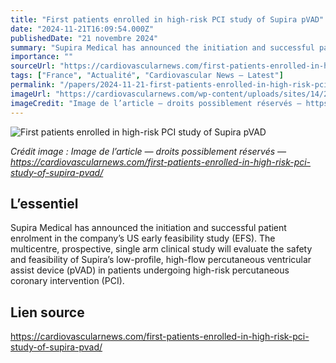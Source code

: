 ```yaml
---
title: "First patients enrolled in high-risk PCI study of Supira pVAD"
date: "2024-11-21T16:09:54.000Z"
publishedDate: "21 novembre 2024"
summary: "Supira Medical has announced the initiation and successful patient enrolment in the company&#8217;s US early feasibility study (EFS). The multicentre, prospective, single arm clinical study will evaluate the safety and feasibility of Supira&#8217;s low-profile, high-flow percutaneous ventricular assist device (pVAD) in patients undergoing high-risk percutaneous coronary intervention (PCI)."
importance: ""
sourceUrl: "https://cardiovascularnews.com/first-patients-enrolled-in-high-risk-pci-study-of-supira-pvad/"
tags: ["France", "Actualité", "Cardiovascular News — Latest"]
permalink: "/papers/2024-11-21-first-patients-enrolled-in-high-risk-pci-study-of-supira-pvad"
imageUrl: "https://cardiovascularnews.com/wp-content/uploads/sites/14/2024/01/Medical-students-1024x768-1.jpeg"
imageCredit: "Image de l’article — droits possiblement réservés — https://cardiovascularnews.com/first-patients-enrolled-in-high-risk-pci-study-of-supira-pvad/"
---
```


![First patients enrolled in high-risk PCI study of Supira pVAD](https://cardiovascularnews.com/wp-content/uploads/sites/14/2024/01/Medical-students-1024x768-1.jpeg)

*Crédit image : Image de l’article — droits possiblement réservés — https://cardiovascularnews.com/first-patients-enrolled-in-high-risk-pci-study-of-supira-pvad/*

## L’essentiel

Supira Medical has announced the initiation and successful patient enrolment in the company&#8217;s US early feasibility study (EFS). The multicentre, prospective, single arm clinical study will evaluate the safety and feasibility of Supira&#8217;s low-profile, high-flow percutaneous ventricular assist device (pVAD) in patients undergoing high-risk percutaneous coronary intervention (PCI).

## Lien source

https://cardiovascularnews.com/first-patients-enrolled-in-high-risk-pci-study-of-supira-pvad/
